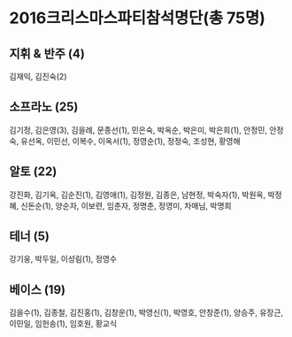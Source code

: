 # 2016크리스마스파티참석명단(총 75명)

## 지휘 & 반주 (4) <br>
김재익, 김진숙(2)
<br>

## 소프라노 (25) <br>
김기정, 김은영(3), 김을례, 문종선(1), 민은숙, 박옥순, 박은미, 박은희(1), 안정민, 안정숙, 유선옥, 이민선, 이복수, 이옥서(1), 정영순(1), 정정숙, 조성현, 황영해
<br>

## 알토 (22) <br>
강진화, 김기옥, 김순진(1), 김영애(1), 김정원, 김종은, 남현정, 박숙자(1), 박원옥, 박정혜, 신돈순(1), 양순자, 이보련, 임춘자, 정명춘, 정영미, 차매님, 박명희
<br>

## 테너 (5) <br>
강기웅, 박두일, 이성림(1), 정영수
<br>

## 베이스 (19) <br>
김을수(1), 김종철, 김진홍(1), 김창운(1), 박영신(1), 박영호, 안창준(1), 양승주, 유장근, 이민일, 임헌송(1), 임호원, 황교식


